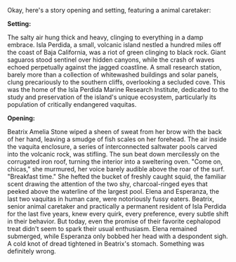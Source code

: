 Okay, here's a story opening and setting, featuring a animal caretaker:

**Setting:**

The salty air hung thick and heavy, clinging to everything in a damp embrace. Isla Perdida, a small, volcanic island nestled a hundred miles off the coast of Baja California, was a riot of green clinging to black rock.  Giant saguaros stood sentinel over hidden canyons, while the crash of waves echoed perpetually against the jagged coastline. A small research station, barely more than a collection of whitewashed buildings and solar panels, clung precariously to the southern cliffs, overlooking a secluded cove. This was the home of the Isla Perdida Marine Research Institute, dedicated to the study and preservation of the island's unique ecosystem, particularly its population of critically endangered vaquitas.

**Opening:**

Beatrix Amelia Stone wiped a sheen of sweat from her brow with the back of her hand, leaving a smudge of fish scales on her forehead.  The air inside the vaquita enclosure, a series of interconnected saltwater pools carved into the volcanic rock, was stifling. The sun beat down mercilessly on the corrugated iron roof, turning the interior into a sweltering oven. "Come on, chicas," she murmured, her voice barely audible above the roar of the surf.  "Breakfast time." She hefted the bucket of freshly caught squid, the familiar scent drawing the attention of the two shy, charcoal-ringed eyes that peeked above the waterline of the largest pool. Elena and Esperanza, the last two vaquitas in human care, were notoriously fussy eaters. Beatrix, senior animal caretaker and practically a permanent resident of Isla Perdida for the last five years, knew every quirk, every preference, every subtle shift in their behavior.  But today, even the promise of their favorite cephalopod treat didn't seem to spark their usual enthusiasm. Elena remained submerged, while Esperanza only bobbed her head with a despondent sigh. A cold knot of dread tightened in Beatrix's stomach. Something was definitely wrong.
